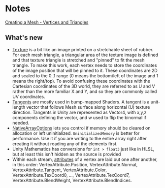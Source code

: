 # Notes

[Creating a Mesh - Vertices and Triangles](https://catlikecoding.com/unity/tutorials/procedural-meshes/creating-a-mesh/)

## What's new
- [Texture](https://docs.unity3d.com/Manual/AnatomyofaMesh.html) is a bit like an image printed on a stretchable sheet of rubber. For each mesh triangle, a triangular area of the texture image is defined and that texture triangle is stretched and "pinned" to fit the mesh triangle. To make this work, each vertex needs to store the coordinates of the image position that will be pinned to it. These coordinates are 2D and scaled to the 0..1 range (0 means the bottom/left of the image and 1 means the right/top). To avoid confusing these coordinates with the Cartesian coordinates of the 3D world, they are referred to as U and V rather than the more familiar X and Y, and so they are commonly called UV coordinates.
- [Tangents](https://docs.unity3d.com/ScriptReference/Mesh-tangents.html) are mostly used in bump-mapped Shaders. A tangent is a unit-length vector that follows Mesh surface along horizontal (U) texture direction. Tangents in Unity are represented as Vector4, with x,y,z components defining the vector, and w used to flip the binormal if needed.
- [NativeArrayOptions](https://docs.unity3d.com/ScriptReference/Unity.Collections.NativeArrayOptions.html) lets you control if memory should be cleared on allocation or left uninitialized. `UninitializedMemory` is better for performance. Use it if you are writing to the entire array right after creating it without reading any of the elements first.
- Unity Mathematics has conversions for `int > float3` just like in HLSL, but at least this isn't hidden as the source is provided
- Within each stream, [attributes](https://docs.unity3d.com/ScriptReference/Rendering.VertexAttributeDescriptor.html) of a vertex are laid out one after another, in this order: VertexAttribute.Position, VertexAttribute.Normal, VertexAttribute.Tangent, VertexAttribute.Color, VertexAttribute.TexCoord0, ..., VertexAttribute.TexCoord7, VertexAttribute.BlendWeight, VertexAttribute.BlendIndices.
